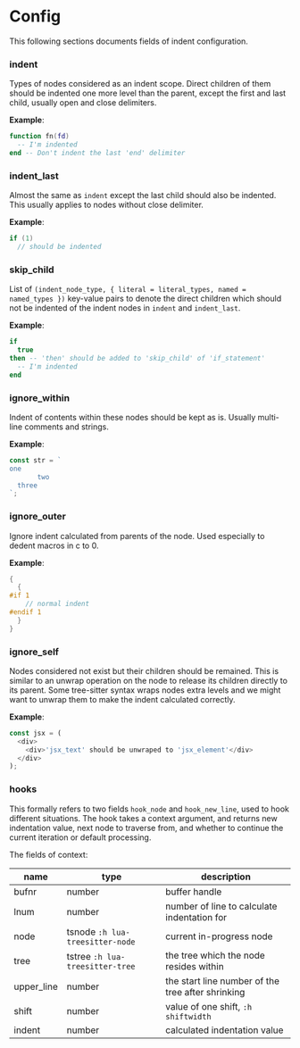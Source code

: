 # Config

This following sections documents fields of indent configuration.

### indent

Types of nodes considered as an indent scope. Direct children of them should be indented one more level than the parent, except the first and last child, usually open and close delimiters.

**Example**:

```lua
function fn(fd)
  -- I'm indented
end -- Don't indent the last 'end' delimiter
```

### indent_last

Almost the same as `indent` except the last child should also be indented. This usually applies to nodes without close delimiter.

**Example**:

```c
if (1)
  // should be indented
```

### skip_child

List of `(indent_node_type, { literal = literal_types, named = named_types })` key-value pairs to denote the direct children which should not be indented of the indent nodes in `indent` and `indent_last`.

**Example**:

```lua
if
  true
then -- 'then' should be added to 'skip_child' of 'if_statement'
  -- I'm indented
end
```

### ignore_within

Indent of contents within these nodes should be kept as is. Usually multi-line comments and strings.

**Example**:

```javascript
const str = `
one
       two
  three
`;
```

### ignore_outer

Ignore indent calculated from parents of the node. Used especially to dedent macros in c to 0.

**Example**:

```c
{
  {
#if 1
    // normal indent
#endif 1
  }
}
```

### ignore_self

Nodes considered not exist but their children should be remained. This is similar to an unwrap operation on the node to release its children directly to its parent. Some tree-sitter syntax wraps nodes extra levels and we might want to unwrap them to make the indent calculated correctly.

**Example**:

```javascript
const jsx = (
  <div>
    <div>'jsx_text' should be unwraped to 'jsx_element'</div>
  </div>
);
```

### hooks

This formally refers to two fields `hook_node` and `hook_new_line`, used to hook different situations. The hook takes a context argument, and returns new indentation value, next node to traverse from, and whether to continue the current iteration or default processing.

The fields of context:

| name       | type                            | description                                       |
| ---------- | ------------------------------- | ------------------------------------------------- |
| bufnr      | number                          | buffer handle                                     |
| lnum       | number                          | number of line to calculate indentation for       |
| node       | tsnode `:h lua-treesitter-node` | current in-progress node                          |
| tree       | tstree `:h lua-treesitter-tree` | the tree which the node resides within            |
| upper_line | number                          | the start line number of the tree after shrinking |
| shift      | number                          | value of one shift, `:h shiftwidth`               |
| indent     | number                          | calculated indentation value                      |
